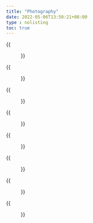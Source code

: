 ```yaml
---
title: "Photography"
date: 2022-05-06T13:50:21+08:00
type : nolisting
toc: true
---
```

<div class="row">
<div class="col-12 col-md-6 col-lg-4 item">
{{<figure src="/image/Myself.jpg">}}
</div>

<div class="col-12 col-md-6 col-lg-4 item">
{{<figure src="/image/Myself.jpg">}}
</div>

<div class="col-12 col-md-6 col-lg-4 item">
{{<figure src="/image/Myself.jpg">}}
</div>

<div class="col-12 col-md-6 col-lg-4 item">
{{<figure src="/image/Myself.jpg">}}
</div>

<div class="col-12 col-md-6 col-lg-4 item">
{{<figure src="/image/Myself.jpg">}}
</div>

<div class="col-12 col-md-6 col-lg-4 item">
{{<figure src="/image/Myself.jpg">}}
</div>

<div class="col-12 col-md-6 col-lg-4 item">
{{<figure src="/image/Myself.jpg">}}
</div>

<div class="col-12 col-md-6 col-lg-4 item">
{{<figure src="/image/Myself.jpg">}}
</div>

</div>


